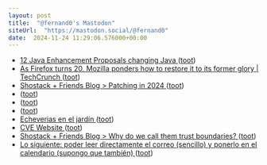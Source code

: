 ```yaml
---
layout: post
title:  "@fernand0's Mastodon"
siteUrl:  "https://mastodon.social/@fernand0"
date:  2024-11-24 11:29:06.576000+00:00
---
```

*  [12 Java Enhancement Proposals changing Java ](https://www.infoworld.com/article/3598939/12-java-enhancement-proposals-changing-java.htm) ([toot](https://mastodon.social/@fernand0/113537695519412771))
*  [As Firefox turns 20, Mozilla ponders how to restore it to its former glory \| TechCrunch ](https://techcrunch.com/2024/11/09/as-firefox-turns-20-mozilla-ponders-how-to-restore-it-to-its-former-glory) ([toot](https://mastodon.social/@fernand0/113537437544559718))
*  [Shostack + Friends Blog > Patching in 2024 ](https://shostack.org/blog/patching-in-2024) ([toot](https://mastodon.social/@fernand0/113537286781658702))
*  [ ](https://masto.es/@DanielSanz) ([toot](https://mastodon.social/@fernand0/113536987271970168))
*  [ ](https://masto.es/@DanielSanz) ([toot](https://mastodon.social/@fernand0/113536828726957353))
*  [ ](https://masto.es/@DanielSanz) ([toot](https://mastodon.social/@fernand0/113536673614091905))
*  [Echeverias en el jardín ](https://www.flickr.com/photos/fernand0/54149047890) ([toot](https://mastodon.social/@fernand0/113536341816065416))
*  [CVE Website ](https://www.cve.org/Media/News/item/blog/2024/10/22/CVE-Program-Celebrates-25-Year) ([toot](https://mastodon.social/@fernand0/113536322824213813))
*  [Shostack + Friends Blog > Why do we call them trust boundaries? ](https://shostack.org/blog/trust-and-security-boundaries) ([toot](https://mastodon.social/@fernand0/113535482713720725))
*  [Lo siguiente: poder leer directamente el correo (sencillo) y ponerlo en el calendario (supongo que también) ](https://mastodon.social/@fernand0/113533829466253980) ([toot](https://mastodon.social/@fernand0/113533829466253980))
